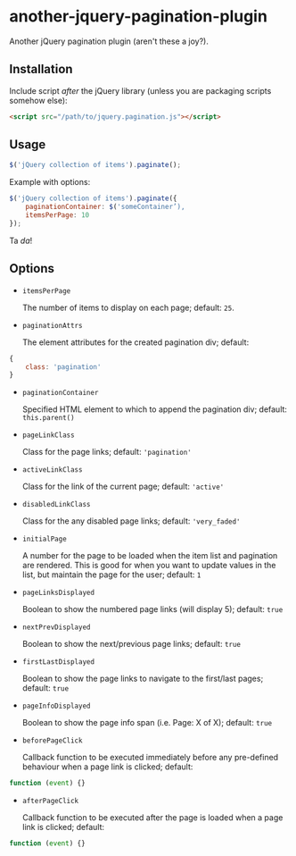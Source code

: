 # another-jquery-pagination-plugin

Another jQuery pagination plugin (aren't these a joy?).

## Installation

Include script *after* the jQuery library (unless you are packaging scripts somehow else):

```html
<script src="/path/to/jquery.pagination.js"></script>
```

## Usage

```javascript
$('jQuery collection of items').paginate();
```

Example with options:

```javascript
$('jQuery collection of items').paginate({
    paginationContainer: $('someContainer’),
    itemsPerPage: 10
});
```

Ta *da*!

## Options

- `itemsPerPage`

   The number of items to display on each page; default: `25`.

- `paginationAttrs`

   The element attributes for the created pagination div; default:
```javascript
{
    class: 'pagination'
}
```

- `paginationContainer` 

   Specified HTML element to which to append the pagination div; default: `this.parent()`

- `pageLinkClass`

   Class for the page links; default: `'pagination'`

- `activeLinkClass`

   Class for the link of the current page; default: `'active'`

- `disabledLinkClass`

   Class for the any disabled page links; default: `'very_faded'`

- `initialPage`

   A number for the page to be loaded when the item list and pagination are rendered. This is good for when you want to update values in the list, but maintain the page for the user; default: `1`

- `pageLinksDisplayed`

   Boolean to show the numbered page links (will display 5); default: `true`

- `nextPrevDisplayed`

   Boolean to show the next/previous page links; default: `true`

- `firstLastDisplayed`

   Boolean to show the page links to navigate to the first/last pages; default: `true`

- `pageInfoDisplayed`

   Boolean to show the page info span (i.e. Page: X of X); default: `true`

- `beforePageClick`

   Callback function to be executed immediately before any pre-defined behaviour when a page link is clicked; default:
```javascript
function (event) {}
```

- `afterPageClick`

   Callback function to be executed after the page is loaded when a page link is clicked; default:
```javascript
function (event) {}
```
